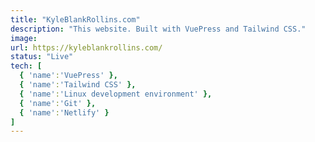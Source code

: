 ```yaml
---
title: "KyleBlankRollins.com"
description: "This website. Built with VuePress and Tailwind CSS."
image: 
url: https://kyleblankrollins.com/
status: "Live"
tech: [
  { 'name':'VuePress' },
  { 'name':'Tailwind CSS' },
  { 'name':'Linux development environment' },
  { 'name':'Git' },
  { 'name':'Netlify' }
]
---    
```

